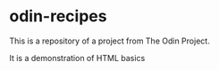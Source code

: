 # odin-recipes
This is a repository of a project from The Odin Project.

It is a demonstration of HTML basics